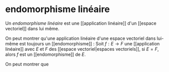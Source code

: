 # endomorphisme linéaire
Un _endomorphisme linéaire_ est une [[application linéaire]] d'un [[espace vectoriel]] dans lui même.

On peut montrer qu'une application linéaire d'une espace vectoriel dans lui-même est toujours un [[endomorphisme]] :
Soit $f: E\rightarrow F$ une [[application linéaire]] avec $E$ et $F$ des [[espace vectoriel|espaces vectoriels]], si $E = F$, alors $f$ est un [[endomorphisme]] de $E$.

On peut montrer que 